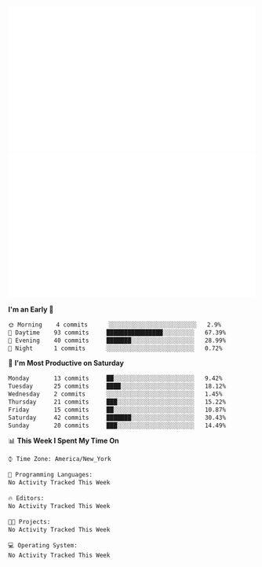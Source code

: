 <a href="https://github.com/jstrieb/github-stats">
 
![](https://github.com/evanhuang117/github-stats/blob/master/generated/overview.svg)
![](https://github.com/evanhuang117/github-stats/blob/master/generated/languages.svg)

</a>

<!--START_SECTION:waka-->
**I'm an Early 🐤** 

```text
🌞 Morning    4 commits      ░░░░░░░░░░░░░░░░░░░░░░░░░   2.9% 
🌆 Daytime    93 commits     ████████████████░░░░░░░░░   67.39% 
🌃 Evening    40 commits     ███████░░░░░░░░░░░░░░░░░░   28.99% 
🌙 Night      1 commits      ░░░░░░░░░░░░░░░░░░░░░░░░░   0.72%

```
📅 **I'm Most Productive on Saturday** 

```text
Monday       13 commits     ██░░░░░░░░░░░░░░░░░░░░░░░   9.42% 
Tuesday      25 commits     ████░░░░░░░░░░░░░░░░░░░░░   18.12% 
Wednesday    2 commits      ░░░░░░░░░░░░░░░░░░░░░░░░░   1.45% 
Thursday     21 commits     ███░░░░░░░░░░░░░░░░░░░░░░   15.22% 
Friday       15 commits     ██░░░░░░░░░░░░░░░░░░░░░░░   10.87% 
Saturday     42 commits     ███████░░░░░░░░░░░░░░░░░░   30.43% 
Sunday       20 commits     ███░░░░░░░░░░░░░░░░░░░░░░   14.49%

```


📊 **This Week I Spent My Time On** 

```text
⌚︎ Time Zone: America/New_York

💬 Programming Languages: 
No Activity Tracked This Week

🔥 Editors: 
No Activity Tracked This Week

🐱‍💻 Projects: 
No Activity Tracked This Week

💻 Operating System: 
No Activity Tracked This Week

```


<!--END_SECTION:waka-->
